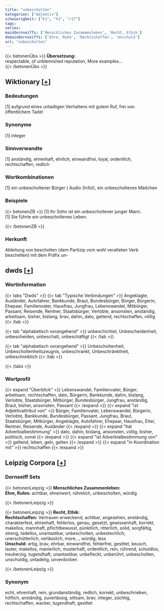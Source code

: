 ```yaml
---
title: "unbescholten"
kategorien: ["Adjektiv"]
schwierigkeit: ["k1", "h3", "r17"]
tags:
series:
mainDornseiffs: ['Menschliches Zusammenleben', 'Recht, Ethik']
domainDornseiffs: ['Ehre, Ruhm', 'Rechtschaffen', 'Unschuld']
url: "unbescholten"
---
```


{{< betonenÜbs >}}
**Übersetzung:**  
respectable, of unblemished reputation, More examples...  
{{< /betonenÜbs >}}

## Wiktionary [[+](https://de.wiktionary.org/wiki/unbescholten)]

### Bedeutungen
[1] aufgrund eines untadligen Verhaltens mit gutem Ruf, frei von öffentlichem Tadel  

### Synonyme
[1] integer  

### Sinnverwandte
[1] anständig, ehrenhaft, ehrlich, einwandfrei, loyal, ordentlich, rechtschaffen, redlich  

### Wortkombinationen
[1] ein unbescholtener Bürger ( Audio (Info)), ein unbescholtenes Mädchen  

### Beispiele
{{< betonenZB >}}
[1] Ihr Sohn ist ein unbescholtener junger Mann.  
[1] Sie führte ein unbescholtenes Leben.  

{{< /betonenZB >}}
### Herkunft
Ableitung von bescholten (dem Partizip vom wohl veralteten Verb beschelten) mit dem Präfix un-  



## dwds [[+](https://www.dwds.de/wb/unbescholten)]

### Wortinformation
{{< tabs "Dwds" >}}
{{< tab "Typische Verbindungen" >}}
Angeklagte, Ausländer, Autofahrer, Bankkunde, Braut, Bundesbürger, Bürger, Bürgerin, Ehepaar, Familienvater, Hausfrau, Jungfrau, Lebenswandel, Mitbürger, Passant, Reisende, Rentner, Staatsbürger, Verlobte, ansonsten, anständig, arbeitsam, bisher, bislang, brav, dahin, dato, geltend, rechtschaffen, völlig
{{< /tab >}}

{{< tab "alphabetisch vorangehend" >}}
unbeschichtet, Unbescheidenheit, unbescheiden, unbeschalt, unbeschäftigt
{{< /tab >}}

{{< tab "alphabetisch vorangehend" >}}
Unbescholtenheit, Unbescholtenheitszeugnis, unbeschrankt, Unbeschränktheit, unbeschreiblich
{{< /tab >}}

{{< /tabs >}}

### Wortprofil
{{< expand "Überblick" >}} Lebenswandel, Familienvater, Bürger, arbeitsam, rechtschaffen, dato, Bürgerin, Bankkunde, dahin, bislang, Verlobte, Staatsbürger, Mitbürger, Bundesbürger, Jungfrau, anständig, Braut, bisher, ansonsten, Passant {{< /expand >}}
{{< expand "ist Adjektivattribut von" >}} Bürger, Familienvater, Lebenswandel, Bürgerin, Verlobte, Bankkunde, Bundesbürger, Passant, Jungfrau, Braut, Staatsbürger, Mitbürger, Angeklagte, Autofahrer, Ehepaar, Hausfrau, Elter, Rentner, Reisende, Ausländer {{< /expand >}}
{{< expand "hat Adverbialbestimmung" >}} dato, dahin, bislang, ansonsten, völlig, bisher, politisch, sonst {{< /expand >}}
{{< expand "ist Adverbialbestimmung von" >}} geltend, leben, geln, gelten {{< /expand >}}
{{< expand "in Koordination mit" >}} rechtschaffen {{< /expand >}}

## Leipzig Corpora [[+](https://corpora.uni-leipzig.de/en/res?word=unbescholten&corpusId=deu_newscrawl-public_2018)]

### Dornseiff Sets
{{< betonenLeipzig >}}
**Menschliches Zusammenleben:**  
**Ehre, Ruhm:** achtbar, ehrenwert, rühmlich, unbescholten, würdig  

{{< /betonenLeipzig >}}


{{< betonenLeipzig >}}
**Recht, Ethik:**  
**Rechtschaffen:** Vertrauen erweckend, achtbar, angesehen, anständig, charakterfest, ehrenhaft, fehlerlos, genau, gesetzt, gewissenhaft, korrekt, makellos, mannhaft, pflichtbewusst, pünktlich, ritterlich, solid, sorgfältig, streng, tadellos, unantastbar, unbescholten, unbestechlich, unerschütterlich, verlässlich, more..., würdig, less  
**Unschuld:** artig, brav, ehrbar, einwandfrei, fehlerfrei, gesittet, keusch, lauter, makellos, manierlich, musterhaft, ordentlich, rein, rührend, schuldlos, treuherzig, tugendhaft, unantastbar, unbefleckt, unberührt, unbescholten, unschuldig, untadelig, unverdorben  

{{< /betonenLeipzig >}}

### Synonym
echt, ehrenhaft, rein, grundanständig, redlich, korrekt, unbeschrieben, höflich, anständig, zuverlässig, sittsam, brav, integer, züchtig, rechtschaffen, wacker, tugendhaft, gesittet

